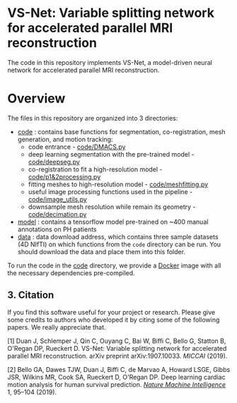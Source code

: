 # VS-Net: Variable splitting network for accelerated parallel MRI reconstruction 


The code in this repository implements VS-Net, a model-driven neural network for accelerated parallel MRI reconstruction.

# Overview
The files in this repository are organized into 3 directories:
* [code](code) : contains base functions for segmentation, co-registration, mesh generation, and motion tracking:
  * code entrance - [code/DMACS.py](code/DMACS.py)
  * deep learning segmentation with the pre-trained model - [code/deepseg.py](code/deepseg.py)
  * co-registration to fit a high-resolution model - [code/p1&2processing.py](demo/p1&2processing.py)
  * fitting meshes to high-resolution model - [code/meshfitting.py](code/meshfitting.py)
  * useful image processing functions used in the pipeline - [code/image_utils.py](code/image_utils.py)
  * downsample mesh resolution while remain its geometry - [code/decimation.py](code/decimation.py)
* [model](model) : contains a tensorflow model pre-trained on ~400 manual annotations on PH patients
* [data](data) : data download address, which contains three sample datasets (4D NIfTI) on which functions from the `code` directory can be run. You should download the data and place them into this folder.

To run the code in the [code](code) directory, we provide a [Docker](https://www.docker.com) image with all the necessary dependencies pre-compiled. 



## 3. Citation
If you find this software useful for your project or research. Please give some credits to authors who developed it by citing some of the following papers. We really appreciate that. 

[1] Duan J, Schlemper J, Qin C, Ouyang C, Bai W, Biffi C, Bello G, Statton B, O'Regan DP, Rueckert D. VS-Net: Variable splitting network for accelerated parallel MRI reconstruction. arXiv preprint arXiv:1907.10033. *MICCAI* (2019). 

[2] Bello GA, Dawes TJW, Duan J, Biffi C, de Marvao A, Howard LSGE, Gibbs JSR, Wilkins MR, Cook SA, Rueckert D, O'Regan DP. Deep learning cardiac motion analysis for human survival prediction. *[Nature Machine Intelligence](https://doi.org/10.1038/s42256-019-0019-2)* 1, 95–104 (2019).
